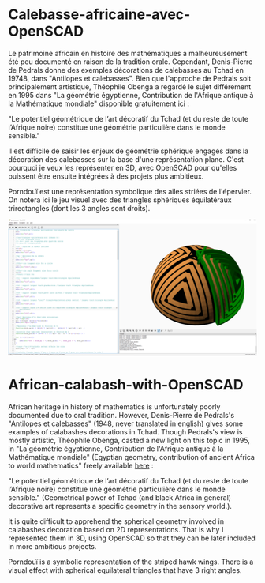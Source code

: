 # Calebasse-africaine-avec-OpenSCAD

Le patrimoine africain en histoire des mathématiques a malheureusement été peu documenté en raison de la tradition orale. Cependant, Denis-Pierre de Pedrals donne des exemples décorations de calebasses au Tchad en 19748, dans "Antilopes et calebasses". Bien que l'approche de Pedrals soit principalement artistique, Théophile Obenga a regardé le sujet différement en 1995 dans "La géométrie égyptienne, Contribution de l'Afrique antique à la Mathématique mondiale" disponible gratuitement [ici](https://play.google.com/books/reader?id=HCjECugfQegC&pg=GBS.PP1) :

"Le potentiel géométrique de l’art décoratif du Tchad (et du reste de toute l’Afrique noire) constitue une géométrie particulière dans le monde sensible."

Il est difficile de saisir les enjeux de géométrie sphérique engagés dans la décoration des calebasses sur la base d'une représentation plane. C'est pourquoi je veux les représenter en 3D, avec OpenSCAD pour qu'elles puissent être ensuite intégrées à des projets plus ambitieux.

Porndouï est une représentation symbolique des ailes striées de l'épervier. On notera ici le jeu visuel avec des triangles sphériques équilatéraux trirectangles (dont les 3 angles sont droits).

![porndoui_OpenSCAD](images/presentationInterface.png)

# African-calabash-with-OpenSCAD

African heritage in history of mathematics is unfortunately poorly documented due to oral tradition. However, Denis-Pierre de Pedrals's "Antilopes et calebasses" (1948, never translated in english) gives some examples of calabashes decorations in Tchad. Though Pedrals's view is mostly artistic, Théophile Obenga, casted a new light on this topic in 1995, in "La géométrie égyptienne, Contribution de l'Afrique antique à la Mathématique mondiale" (Egyptian geometry, contribution of ancient Africa to world mathematics" freely available [here](https://play.google.com/books/reader?id=HCjECugfQegC&pg=GBS.PP1) : 

"Le potentiel géométrique de l’art décoratif du Tchad (et du reste de toute l’Afrique noire) constitue une géométrie particulière dans le monde sensible." (Geometrical power of Tchad (and black Africa in general) decorative art represents a specific geometry in the sensory world.).

It is quite difficult to apprehend the spherical geometry involved in calabashes decoration based on 2D representations. That is why I represented them in 3D, using OpenSCAD so that they can be later included in more ambitious projects.

Porndouï is a symbolic representation of the striped hawk wings. There is a visual effect with spherical equilateral triangles that have 3 right angles.

